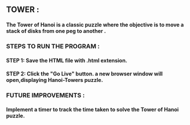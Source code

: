 ## TOWER :
  ####  The Tower of Hanoi is a classic puzzle where the objective is to move a stack of disks from one peg to another .
### STEPS TO RUN THE PROGRAM :
#### STEP 1: Save the HTML file with .html extension.
#### STEP 2: Click the "Go Live" button. a new browser window will open,displaying Hanoi-Towers puzzle.
### FUTURE IMPROVEMENTS :
#### Implement a timer to track the time taken to solve the Tower of Hanoi puzzle.

     
